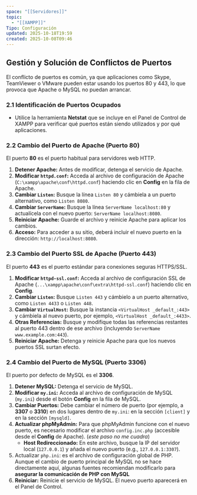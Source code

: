 ```yaml
---
space: "[[Servidores]]"
topic:
  - "[[XAMPP]]"
Tipo: Configuración
updated: 2025-10-18T19:59
created: 2025-10-08T09:46
---
```

## Gestión y Solución de Conflictos de Puertos

El conflicto de puertos es común, ya que aplicaciones como Skype, TeamViewer o VMware pueden estar usando los puertos 80 y 443, lo que provoca que Apache o MySQL no puedan arrancar.

### 2.1 Identificación de Puertos Ocupados

- Utilice la herramienta **Netstat** que se incluye en el Panel de Control de XAMPP para verificar qué puertos están siendo utilizados y por qué aplicaciones.

### 2.2 Cambio del Puerto de Apache (Puerto 80)

El puerto **80** es el puerto habitual para servidores web HTTP.

1. **Detener Apache:** Antes de modificar, detenga el servicio de Apache.
2. **Modificar `httpd.conf`:** Acceda al archivo de configuración de Apache (`C:\xampp\apache\conf\httpd.conf`) haciendo clic en **Config** en la fila de Apache.
3. **Cambiar `Listen`:** Busque la línea `Listen 80` y cámbiela a un puerto alternativo, como `Listen 8080`.
4. **Cambiar `ServerName`:** Busque la línea `ServerName localhost:80` y actualícela con el nuevo puerto: `ServerName localhost:8080`.
5. **Reiniciar Apache:** Guarde el archivo y reinicie Apache para aplicar los cambios.
6. **Acceso:** Para acceder a su sitio, deberá incluir el nuevo puerto en la dirección: `http://localhost:8080`.

### 2.3 Cambio del Puerto SSL de Apache (Puerto 443)

El puerto **443** es el puerto estándar para conexiones seguras HTTPS/SSL.

1. **Modificar `httpd-ssl.conf`:** Acceda al archivo de configuración SSL de Apache (`...\xampp\apache\conf\extra\httpd-ssl.conf`) haciendo clic en **Config**.
2. **Cambiar `Listen`:** Busque `Listen 443` y cámbielo a un puerto alternativo, como `Listen 4433` o `Listen 448`.
3. **Cambiar `VirtualHost`:** Busque la instancia `<VirtualHost _default_:443>` y cámbiela al nuevo puerto, por ejemplo, `<VirtualHost _default_:4433>`.
4. **Otras Referencias:** Busque y modifique todas las referencias restantes al puerto 443 dentro de ese archivo (incluyendo `ServerName www.example.com:443`).
5. **Reiniciar Apache:** Detenga y reinicie Apache para que los nuevos puertos SSL surtan efecto.

### 2.4 Cambio del Puerto de MySQL (Puerto 3306)

El puerto por defecto de MySQL es el **3306**.

1. **Detener MySQL:** Detenga el servicio de MySQL.
2. **Modificar `my.ini`:** Acceda al archivo de configuración de MySQL (`my.ini`) desde el botón **Config** en la fila de MySQL.
3. **Cambiar Puertos:** Debe cambiar el número de puerto (por ejemplo, a **3307** o **3310**) en dos lugares dentro de `my.ini`: en la sección `[client]` y en la sección `[mysqld]`.
4. **Actualizar phpMyAdmin:** Para que phpMyAdmin funcione con el nuevo puerto, es necesario modificar el archivo `config.inc.php` (accesible desde el **Config** de Apache). (_este paso no me cuadra_)
	- **Host Redireccionado:** En este archivo, busque la IP del servidor local (`127.0.0.1`) y añada el nuevo puerto (e.g., `127.0.0.1:3307`).
5. Actualizar `php.ini`: es el archivo de configuración global de PHP. Aunque el cambio de puerto principal de MySQL no se hace directamente aquí, algunas fuentes recomiendan modificarlo para **asegurar la comunicación de PHP con MySQL**
6. **Reiniciar:** Reinicie el servicio de MySQL. El nuevo puerto aparecerá en el Panel de Control.
